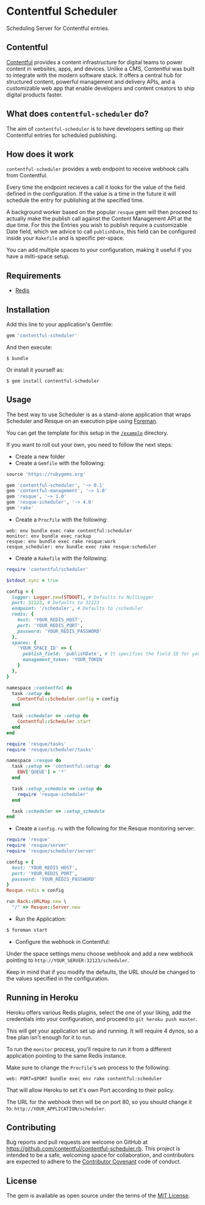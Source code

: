 # Contentful Scheduler

Scheduling Server for Contentful entries.

## Contentful
[Contentful](https://www.contentful.com) provides a content infrastructure for digital teams to power content in websites, apps, and devices. Unlike a CMS, Contentful was built to integrate with the modern software stack. It offers a central hub for structured content, powerful management and delivery APIs, and a customizable web app that enable developers and content creators to ship digital products faster.

## What does `contentful-scheduler` do?
The aim of `contentful-scheduler` is to have developers setting up their Contentful
entries for scheduled publishing.

## How does it work
`contentful-scheduler` provides a web endpoint to receive webhook calls from Contentful.

Every time the endpoint recieves a call it looks for the value of the field defined in the configuration.
If the value is a time in the future it will schedule the entry for publishing at the specified time.

A background worker based on the popular `resque` gem will then proceed to actually make the publish call
against the Content Management API at the due time. For this the Entries you wish to publish require a
customizable Date field, which we advice to call `publishDate`, this field can be configured inside your
`Rakefile` and is specific per-space.

You can add multiple spaces to your configuration, making it useful if you have a milti-space setup.

## Requirements

* [Redis](http://redis.io/)

## Installation

Add this line to your application's Gemfile:

```ruby
gem 'contentful-scheduler'
```

And then execute:

    $ bundle

Or install it yourself as:

    $ gem install contentful-scheduler

## Usage

The best way to use Scheduler is as a stand-alone application that wraps Scheduler and Resque on an execution pipe using [Foreman](http://ddollar.github.io/foreman/).

You can get the template for this setup in the [`/example`](./example) directory.

If you want to roll out your own, you need to follow the next steps:

* Create a new folder
* Create a `Gemfile` with the following:

```ruby
source 'https://rubygems.org'

gem 'contentful-scheduler', '~> 0.1'
gem 'contentful-management', '~> 1.0'
gem 'resque', '~> 1.0'
gem 'resque-scheduler', '~> 4.0'
gem 'rake'
```

* Create a `Procfile` with the following:

```
web: env bundle exec rake contentful:scheduler
monitor: env bundle exec rackup
resque: env bundle exec rake resque:work
resque_scheduler: env bundle exec rake resque:scheduler
```

* Create a `Rakefile` with the following:

```ruby
require 'contentful/scheduler'

$stdout.sync = true

config = {
  logger: Logger.new(STDOUT), # Defaults to NullLogger
  port: 32123, # Defaults to 32123
  endpoint: '/scheduler', # Defaults to /scheduler
  redis: {
    host: 'YOUR_REDIS_HOST',
    port: 'YOUR_REDIS_PORT',
    password: 'YOUR_REDIS_PASSWORD'
  },
  spaces: {
    'YOUR_SPACE_ID' => {
      publish_field: 'publishDate', # It specifies the field ID for your Publish Date in your Content Type
      management_token: 'YOUR_TOKEN'
    }
  },
}

namespace :contentful do
  task :setup do
    Contentful::Scheduler.config = config
  end

  task :scheduler => :setup do
    Contentful::Scheduler.start
  end
end

require 'resque/tasks'
require 'resque/scheduler/tasks'

namespace :resque do
  task :setup => 'contentful:setup' do
    ENV['QUEUE'] = '*'
  end

  task :setup_schedule => :setup do
    require 'resque-scheduler'
  end

  task :scheduler => :setup_schedule
end
```

* Create a `config.ru` with the following for the Resque monitoring server:

```ruby
require 'resque'
require 'resque/server'
require 'resque/scheduler/server'

config = {
  host: 'YOUR_REDIS_HOST',
  port: 'YOUR_REDIS_PORT',
  password: 'YOUR_REDIS_PASSWORD'
}
Resque.redis = config

run Rack::URLMap.new \
  "/" => Resque::Server.new
```

* Run the Application:

```bash
$ foreman start
```

* Configure the webhook in Contentful:

Under the space settings menu choose webhook and add a new webhook pointing to `http://YOUR_SERVER:32123/scheduler`.

Keep in mind that if you modify the defaults, the URL should be changed to the values specified in the configuration.

## Running in Heroku

Heroku offers various Redis plugins, select the one of your liking, add the credentials into your configuration, and proceed to
`git heroku push master`.

This will get your application set up and running. It will require 4 dynos, so a free plan isn't enough for it to run.

To run the `monitor` process, you'll require to run it from a different application pointing to the same Redis instance.

Make sure to change the `Procfile`'s `web` process to the following:

```
web: PORT=$PORT bundle exec env rake contentful:scheduler
```

That will allow Heroku to set it's own Port according to their policy.

The URL for the webhook then will be on port 80, so you should change it to: `http://YOUR_APPLICATION/scheduler`.

## Contributing

Bug reports and pull requests are welcome on GitHub at https://github.com/contentful/contentful-scheduler.rb. This project is intended to be a safe, welcoming space for collaboration, and contributors are expected to adhere to the [Contributor Covenant](http://contributor-covenant.org) code of conduct.

## License

The gem is available as open source under the terms of the [MIT License](http://opensource.org/licenses/MIT).
